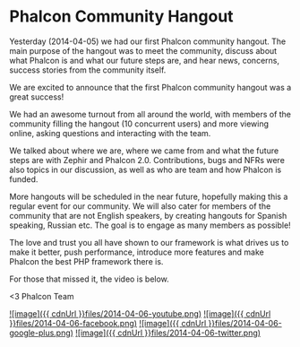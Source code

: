 Phalcon Community Hangout
=========================

Yesterday (2014-04-05) we had our first Phalcon community hangout. The main purpose of the hangout was to meet the community, discuss about what Phalcon is and what our future steps are, and hear news, concerns, success stories from the community itself.

We are excited to announce that the first Phalcon community hangout was a great success!

We had an awesome turnout from all around the world, with members of the community filling the hangout (10 concurrent users) and more viewing online, asking questions and interacting with the team.

We talked about where we are, where we came from and what the future steps are with Zephir and Phalcon 2.0. Contributions, bugs and NFRs were also topics in our discussion, as well as who are team and how Phalcon is funded.

More hangouts will be scheduled in the near future, hopefully making this a regular event for our community. We will also cater for members of the community that are not English speakers, by creating hangouts for Spanish speaking, Russian etc. The goal is to engage as many members as possible!

The love and trust you all have shown to our framework is what drives us to make it better, push performance, introduce more features and make Phalcon the best PHP framework there is. 

For those that missed it, the video is below.


<3 Phalcon Team

[![image]({{ cdnUrl }}files/2014-04-06-youtube.png)](https://www.youtube.com/user/PhalconPHP)
[![image]({{ cdnUrl }}files/2014-04-06-facebook.png)](http://www.facebook.com/pages/Phalcon/134230726685897)
[![image]({{ cdnUrl }}files/2014-04-06-google-plus.png)](https://plus.google.com/+PhalconPHP)
[![image]({{ cdnUrl }}files/2014-04-06-twitter.png)](https://twitter.com/phalconphp)
